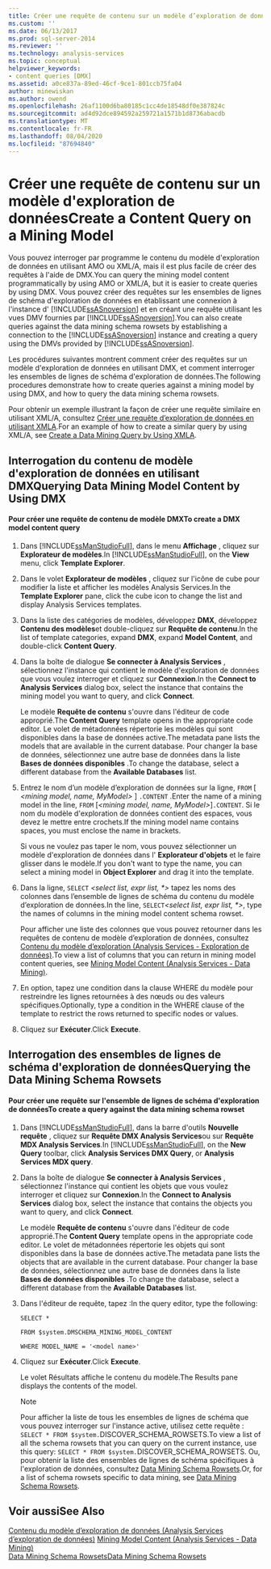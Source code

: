 ```yaml
---
title: Créer une requête de contenu sur un modèle d’exploration de données | Microsoft Docs
ms.custom: ''
ms.date: 06/13/2017
ms.prod: sql-server-2014
ms.reviewer: ''
ms.technology: analysis-services
ms.topic: conceptual
helpviewer_keywords:
- content queries [DMX]
ms.assetid: a0ce837a-89ed-46cf-9ce1-801ccb75fa04
author: minewiskan
ms.author: owend
ms.openlocfilehash: 26af1100d6ba80185c1cc4de18548df0e387824c
ms.sourcegitcommit: ad4d92dce894592a259721a1571b1d8736abacdb
ms.translationtype: MT
ms.contentlocale: fr-FR
ms.lasthandoff: 08/04/2020
ms.locfileid: "87694840"
---
```

# <a name="create-a-content-query-on-a-mining-model"></a><span data-ttu-id="6fbcc-102">Créer une requête de contenu sur un modèle d'exploration de données</span><span class="sxs-lookup"><span data-stu-id="6fbcc-102">Create a Content Query on a Mining Model</span></span>
  <span data-ttu-id="6fbcc-103">Vous pouvez interroger par programme le contenu du modèle d'exploration de données en utilisant AMO ou XML/A, mais il est plus facile de créer des requêtes à l'aide de DMX.</span><span class="sxs-lookup"><span data-stu-id="6fbcc-103">You can query the mining model content programmatically by using AMO or XML/A, but it is easier to create queries by using DMX.</span></span> <span data-ttu-id="6fbcc-104">Vous pouvez créer des requêtes sur les ensembles de lignes de schéma d'exploration de données en établissant une connexion à l'instance d' [!INCLUDE[ssASnoversion](../../includes/ssasnoversion-md.md)] et en créant une requête utilisant les vues DMV fournies par [!INCLUDE[ssASnoversion](../../includes/ssasnoversion-md.md)].</span><span class="sxs-lookup"><span data-stu-id="6fbcc-104">You can also create queries against the data mining schema rowsets by establishing a connection to the [!INCLUDE[ssASnoversion](../../includes/ssasnoversion-md.md)] instance and creating a query using the DMVs provided by [!INCLUDE[ssASnoversion](../../includes/ssasnoversion-md.md)].</span></span>  
  
 <span data-ttu-id="6fbcc-105">Les procédures suivantes montrent comment créer des requêtes sur un modèle d'exploration de données en utilisant DMX, et comment interroger les ensembles de lignes de schéma d'exploration de données.</span><span class="sxs-lookup"><span data-stu-id="6fbcc-105">The following procedures demonstrate how to create queries against a mining model by using DMX, and how to query the data mining schema rowsets.</span></span>  
  
 <span data-ttu-id="6fbcc-106">Pour obtenir un exemple illustrant la façon de créer une requête similaire en utilisant XML/A, consultez [Créer une requête d’exploration de données en utilisant XMLA](create-a-data-mining-query-by-using-xmla.md).</span><span class="sxs-lookup"><span data-stu-id="6fbcc-106">For an example of how to create a similar query by using XML/A, see [Create a Data Mining Query by Using XMLA](create-a-data-mining-query-by-using-xmla.md).</span></span>  
  
## <a name="querying-data-mining-model-content-by-using-dmx"></a><span data-ttu-id="6fbcc-107">Interrogation du contenu de modèle d'exploration de données en utilisant DMX</span><span class="sxs-lookup"><span data-stu-id="6fbcc-107">Querying Data Mining Model Content by Using DMX</span></span>  
  
#### <a name="to-create-a-dmx-model-content-query"></a><span data-ttu-id="6fbcc-108">Pour créer une requête de contenu de modèle DMX</span><span class="sxs-lookup"><span data-stu-id="6fbcc-108">To create a DMX model content query</span></span>  
  
1.  <span data-ttu-id="6fbcc-109">Dans [!INCLUDE[ssManStudioFull](../../includes/ssmanstudiofull-md.md)], dans le menu **Affichage** , cliquez sur **Explorateur de modèles**.</span><span class="sxs-lookup"><span data-stu-id="6fbcc-109">In [!INCLUDE[ssManStudioFull](../../includes/ssmanstudiofull-md.md)], on the **View** menu, click **Template Explorer**.</span></span>  
  
2.  <span data-ttu-id="6fbcc-110">Dans le volet **Explorateur de modèles** , cliquez sur l'icône de cube pour modifier la liste et afficher les modèles Analysis Services.</span><span class="sxs-lookup"><span data-stu-id="6fbcc-110">In the **Template Explorer** pane, click the cube icon to change the list and display Analysis Services templates.</span></span>  
  
3.  <span data-ttu-id="6fbcc-111">Dans la liste des catégories de modèles, développez **DMX**, développez **Contenu des modèles**et double-cliquez sur **Requête de contenu**.</span><span class="sxs-lookup"><span data-stu-id="6fbcc-111">In the list of template categories, expand **DMX**, expand **Model Content**, and double-click **Content Query**.</span></span>  
  
4.  <span data-ttu-id="6fbcc-112">Dans la boîte de dialogue **Se connecter à Analysis Services** , sélectionnez l'instance qui contient le modèle d'exploration de données que vous voulez interroger et cliquez sur **Connexion**.</span><span class="sxs-lookup"><span data-stu-id="6fbcc-112">In the **Connect to Analysis Services** dialog box, select the instance that contains the mining model you want to query, and click **Connect**.</span></span>  
  
     <span data-ttu-id="6fbcc-113">Le modèle **Requête de contenu** s'ouvre dans l'éditeur de code approprié.</span><span class="sxs-lookup"><span data-stu-id="6fbcc-113">The **Content Query** template opens in the appropriate code editor.</span></span> <span data-ttu-id="6fbcc-114">Le volet de métadonnées répertorie les modèles qui sont disponibles dans la base de données active.</span><span class="sxs-lookup"><span data-stu-id="6fbcc-114">The metadata pane lists the models that are available in the current database.</span></span> <span data-ttu-id="6fbcc-115">Pour changer la base de données, sélectionnez une autre base de données dans la liste **Bases de données disponibles** .</span><span class="sxs-lookup"><span data-stu-id="6fbcc-115">To change the database, select a different database from the **Available Databases** list.</span></span>  
  
5.  <span data-ttu-id="6fbcc-116">Entrez le nom d’un modèle d’exploration de données sur la ligne, `FROM` [ *\<mining model, name, MyModel>* ] `.CONTENT` .</span><span class="sxs-lookup"><span data-stu-id="6fbcc-116">Enter the name of a mining model in the line, `FROM` [*\<mining model, name, MyModel>*]`.CONTENT`.</span></span> <span data-ttu-id="6fbcc-117">Si le nom du modèle d'exploration de données contient des espaces, vous devez le mettre entre crochets.</span><span class="sxs-lookup"><span data-stu-id="6fbcc-117">If the mining model name contains spaces, you must enclose the name in brackets.</span></span>  
  
     <span data-ttu-id="6fbcc-118">Si vous ne voulez pas taper le nom, vous pouvez sélectionner un modèle d'exploration de données dans l' **Explorateur d'objets** et le faire glisser dans le modèle.</span><span class="sxs-lookup"><span data-stu-id="6fbcc-118">If you don't want to type the name, you can select a mining model in **Object Explorer** and drag it into the template.</span></span>  
  
6.  <span data-ttu-id="6fbcc-119">Dans la ligne, `SELECT` *\<select list, expr list, \*>* tapez les noms des colonnes dans l’ensemble de lignes de schéma du contenu du modèle d’exploration de données.</span><span class="sxs-lookup"><span data-stu-id="6fbcc-119">In the line, `SELECT`*\<select list, expr list, \*>*, type the names of columns in the mining model content schema rowset.</span></span>  
  
     <span data-ttu-id="6fbcc-120">Pour afficher une liste des colonnes que vous pouvez retourner dans les requêtes de contenu de modèle d’exploration de données, consultez [Contenu du modèle d’exploration &#40;Analysis Services - Exploration de données&#41;](mining-model-content-analysis-services-data-mining.md).</span><span class="sxs-lookup"><span data-stu-id="6fbcc-120">To view a list of columns that you can return in mining model content queries, see [Mining Model Content &#40;Analysis Services - Data Mining&#41;](mining-model-content-analysis-services-data-mining.md).</span></span>  
  
7.  <span data-ttu-id="6fbcc-121">En option, tapez une condition dans la clause WHERE du modèle pour restreindre les lignes retournées à des nœuds ou des valeurs spécifiques.</span><span class="sxs-lookup"><span data-stu-id="6fbcc-121">Optionally, type a condition in the WHERE clause of the template to restrict the rows returned to specific nodes or values.</span></span>  
  
8.  <span data-ttu-id="6fbcc-122">Cliquez sur **Exécuter**.</span><span class="sxs-lookup"><span data-stu-id="6fbcc-122">Click **Execute**.</span></span>  
  
## <a name="querying-the-data-mining-schema-rowsets"></a><span data-ttu-id="6fbcc-123">Interrogation des ensembles de lignes de schéma d'exploration de données</span><span class="sxs-lookup"><span data-stu-id="6fbcc-123">Querying the Data Mining Schema Rowsets</span></span>  
  
#### <a name="to-create-a-query-against-the-data-mining-schema-rowset"></a><span data-ttu-id="6fbcc-124">Pour créer une requête sur l'ensemble de lignes de schéma d'exploration de données</span><span class="sxs-lookup"><span data-stu-id="6fbcc-124">To create a query against the data mining schema rowset</span></span>  
  
1.  <span data-ttu-id="6fbcc-125">Dans [!INCLUDE[ssManStudioFull](../../includes/ssmanstudiofull-md.md)], dans la barre d'outils **Nouvelle requête** , cliquez sur **Requête DMX Analysis Services**ou sur **Requête MDX Analysis Services**.</span><span class="sxs-lookup"><span data-stu-id="6fbcc-125">In [!INCLUDE[ssManStudioFull](../../includes/ssmanstudiofull-md.md)], on the **New Query** toolbar, click **Analysis Services DMX Query**, or **Analysis Services MDX query**.</span></span>  
  
2.  <span data-ttu-id="6fbcc-126">Dans la boîte de dialogue **Se connecter à Analysis Services** , sélectionnez l'instance qui contient les objets que vous voulez interroger et cliquez sur **Connexion**.</span><span class="sxs-lookup"><span data-stu-id="6fbcc-126">In the **Connect to Analysis Services** dialog box, select the instance that contains the objects you want to query, and click **Connect**.</span></span>  
  
     <span data-ttu-id="6fbcc-127">Le modèle **Requête de contenu** s'ouvre dans l'éditeur de code approprié.</span><span class="sxs-lookup"><span data-stu-id="6fbcc-127">The **Content Query** template opens in the appropriate code editor.</span></span> <span data-ttu-id="6fbcc-128">Le volet de métadonnées répertorie les objets qui sont disponibles dans la base de données active.</span><span class="sxs-lookup"><span data-stu-id="6fbcc-128">The metadata pane lists the objects that are available in the current database.</span></span> <span data-ttu-id="6fbcc-129">Pour changer la base de données, sélectionnez une autre base de données dans la liste **Bases de données disponibles** .</span><span class="sxs-lookup"><span data-stu-id="6fbcc-129">To change the database, select a different database from the **Available Databases** list.</span></span>  
  
3.  <span data-ttu-id="6fbcc-130">Dans l'éditeur de requête, tapez :</span><span class="sxs-lookup"><span data-stu-id="6fbcc-130">In the query editor, type the following:</span></span>  
  
     `SELECT *`  
  
     `FROM $system.DMSCHEMA_MINING_MODEL_CONTENT`  
  
     `WHERE MODEL_NAME = '<model name>'`  
  
4.  <span data-ttu-id="6fbcc-131">Cliquez sur **Exécuter**.</span><span class="sxs-lookup"><span data-stu-id="6fbcc-131">Click **Execute**.</span></span>  
  
     <span data-ttu-id="6fbcc-132">Le volet Résultats affiche le contenu du modèle.</span><span class="sxs-lookup"><span data-stu-id="6fbcc-132">The Results pane displays the contents of the model.</span></span>  
  
    > [!NOTE]  
    >  <span data-ttu-id="6fbcc-133">Pour afficher la liste de tous les ensembles de lignes de schéma que vous pouvez interroger sur l'instance active, utilisez cette requête : `SELECT * FROM $system.`DISCOVER_SCHEMA_ROWSETS.</span><span class="sxs-lookup"><span data-stu-id="6fbcc-133">To view a list of all the schema rowsets that you can query on the current instance, use this query: `SELECT * FROM $system.`DISCOVER_SCHEMA_ROWSETS.</span></span> <span data-ttu-id="6fbcc-134">Ou, pour obtenir la liste des ensembles de lignes de schéma spécifiques à l'exploration de données, consultez [Data Mining Schema Rowsets](../../relational-databases/native-client-ole-db-rowsets/rowsets.md).</span><span class="sxs-lookup"><span data-stu-id="6fbcc-134">Or, for a list of schema rowsets specific to data mining, see [Data Mining Schema Rowsets](../../relational-databases/native-client-ole-db-rowsets/rowsets.md).</span></span>  
  
## <a name="see-also"></a><span data-ttu-id="6fbcc-135">Voir aussi</span><span class="sxs-lookup"><span data-stu-id="6fbcc-135">See Also</span></span>  
 <span data-ttu-id="6fbcc-136">[Contenu du modèle d’exploration de données &#40;Analysis Services d’exploration de données&#41;](mining-model-content-analysis-services-data-mining.md) </span><span class="sxs-lookup"><span data-stu-id="6fbcc-136">[Mining Model Content &#40;Analysis Services - Data Mining&#41;](mining-model-content-analysis-services-data-mining.md) </span></span>  
 [<span data-ttu-id="6fbcc-137">Data Mining Schema Rowsets</span><span class="sxs-lookup"><span data-stu-id="6fbcc-137">Data Mining Schema Rowsets</span></span>](https://docs.microsoft.com/bi-reference/schema-rowsets/data-mining/data-mining-schema-rowsets) 
  
  
